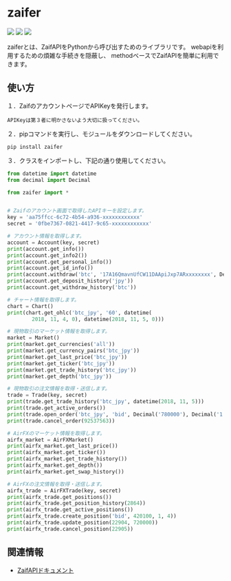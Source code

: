 zaifer
=============
![](https://img.shields.io/apm/l/vim-mode.svg)
![](https://img.shields.io/badge/Python-after%20v3-red.svg)
[![](https://img.shields.io/pypi/v/zaifer.svg)](https://pypi.org/project/zaifer/)

zaiferとは、ZaifAPIをPythonから呼び出すためのライブラリです。
webapiを利用するための煩雑な手続きを隠蔽し、
methodベースでZaifAPIを簡単に利用できます。

使い方
-------------
１．ZaifのアカウントページでAPIKeyを発行します。

```
APIKeyは第３者に明かさないよう大切に扱ってください。
```

２．pipコマンドを実行し、モジュールをダウンロードしてください。

```
pip install zaifer
```

３．クラスをインポートし、下記の通り使用してください。

```python
from datetime import datetime
from decimal import Decimal

from zaifer import *


# Zaifのアカウント画面で取得したAPIキーを設定します。
key = 'aa75ffcc-6c72-4b54-a936-xxxxxxxxxxxx'
secret = '0fbe7367-0821-4417-9c65-xxxxxxxxxxxx'

# アカウント情報を取得します。
account = Account(key, secret)
print(account.get_info())
print(account.get_info2())
print(account.get_personal_info())
print(account.get_id_info())
print(account.withdraw('btc', '17A16QmavnUfCW11DAApiJxp7ARxxxxxxxx', Decimal('10.0'), None, Decimal('0.0005')))
print(account.get_deposit_history('jpy'))
print(account.get_withdraw_history('btc'))

# チャート情報を取得します。
chart = Chart()
print(chart.get_ohlc('btc_jpy', '60', datetime(
        2018, 11, 4, 0), datetime(2018, 11, 5, 0)))

# 現物取引のマーケット情報を取得します。
market = Market()
print(market.get_currencies('all'))
print(market.get_currency_pairs('btc_jpy'))
print(market.get_last_price('btc_jpy'))
print(market.get_ticker('btc_jpy'))
print(market.get_trade_history('btc_jpy'))
print(market.get_depth('btc_jpy'))

# 現物取引の注文情報を取得・送信します。
trade = Trade(key, secret)
print(trade.get_trade_history('btc_jpy', datetime(2018, 11, 5)))
print(trade.get_active_orders())
print(trade.open_order('btc_jpy', 'bid', Decimal('780000'), Decimal('1')))
print(trade.cancel_order(92537563))

# AirFXのマーケット情報を取得します。
airfx_market = AirFXMarket()
print(airfx_market.get_last_price())
print(airfx_market.get_ticker())
print(airfx_market.get_trade_history())
print(airfx_market.get_depth())
print(airfx_market.get_swap_history())

# AirFXの注文情報を取得・送信します。
airfx_trade = AirFXTrade(key, secret)
print(airfx_trade.get_positions())
print(airfx_trade.get_position_history(2864))
print(airfx_trade.get_active_positions())
print(airfx_trade.create_position('bid', 420100, 1, 4))
print(airfx_trade.update_position(22904, 720000))
print(airfx_trade.cancel_position(22905))
```

関連情報
-------------
* [ZaifAPIドキュメント](https://zaif-api-document.readthedocs.io/ja/latest/)
 
